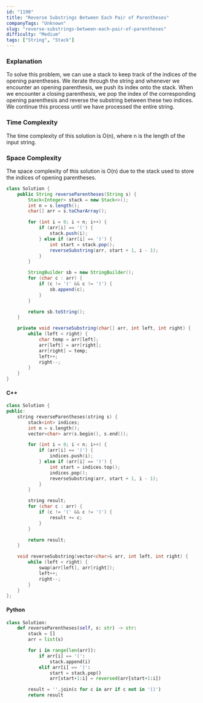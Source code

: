 ```yaml
---
id: "1190"
title: "Reverse Substrings Between Each Pair of Parentheses"
companyTags: "Unknown"
slug: "reverse-substrings-between-each-pair-of-parentheses"
difficulty: "Medium"
tags: ["String", "Stack"]
---
```


### Explanation
To solve this problem, we can use a stack to keep track of the indices of the opening parentheses. We iterate through the string and whenever we encounter an opening parenthesis, we push its index onto the stack. When we encounter a closing parenthesis, we pop the index of the corresponding opening parenthesis and reverse the substring between these two indices. We continue this process until we have processed the entire string.

### Time Complexity
The time complexity of this solution is O(n), where n is the length of the input string.

### Space Complexity
The space complexity of this solution is O(n) due to the stack used to store the indices of opening parentheses.

```java
class Solution {
    public String reverseParentheses(String s) {
        Stack<Integer> stack = new Stack<>();
        int n = s.length();
        char[] arr = s.toCharArray();

        for (int i = 0; i < n; i++) {
            if (arr[i] == '(') {
                stack.push(i);
            } else if (arr[i] == ')') {
                int start = stack.pop();
                reverseSubstring(arr, start + 1, i - 1);
            }
        }

        StringBuilder sb = new StringBuilder();
        for (char c : arr) {
            if (c != '(' && c != ')') {
                sb.append(c);
            }
        }

        return sb.toString();
    }

    private void reverseSubstring(char[] arr, int left, int right) {
        while (left < right) {
            char temp = arr[left];
            arr[left] = arr[right];
            arr[right] = temp;
            left++;
            right--;
        }
    }
}
```

#### C++
```cpp
class Solution {
public:
    string reverseParentheses(string s) {
        stack<int> indices;
        int n = s.length();
        vector<char> arr(s.begin(), s.end());

        for (int i = 0; i < n; i++) {
            if (arr[i] == '(') {
                indices.push(i);
            } else if (arr[i] == ')') {
                int start = indices.top();
                indices.pop();
                reverseSubstring(arr, start + 1, i - 1);
            }
        }

        string result;
        for (char c : arr) {
            if (c != '(' && c != ')') {
                result += c;
            }
        }

        return result;
    }

    void reverseSubstring(vector<char>& arr, int left, int right) {
        while (left < right) {
            swap(arr[left], arr[right]);
            left++;
            right--;
        }
    }
};
```

#### Python
```python
class Solution:
    def reverseParentheses(self, s: str) -> str:
        stack = []
        arr = list(s)

        for i in range(len(arr)):
            if arr[i] == '(':
                stack.append(i)
            elif arr[i] == ')':
                start = stack.pop()
                arr[start+1:i] = reversed(arr[start+1:i])

        result = ''.join(c for c in arr if c not in '()')
        return result
```